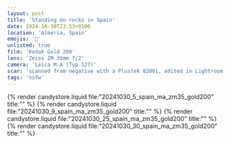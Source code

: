 ```yaml
---
layout: post
title: 'Standing on rocks in Spain'
date: 2024-10-30T23:53+0100
location: 'Almeria, Spain'
emojis: '🔞'
unlisted: true
film: 'Kodak Gold 200'
lens: 'Zeiss ZM 35mm f/2'
camera: 'Leica M-A (Typ 127)'
scan: 'scanned from negative with a Plustek 8200i, edited in Lightroom'
tags: 'nsfw'
---
```


{% render candystore.liquid file:"20241030_5_spain_ma_zm35_gold200" title:"" %}
{% render candystore.liquid file:"20241030_9_spain_ma_zm35_gold200" title:"" %}
{% render candystore.liquid file:"20241030_25_spain_ma_zm35_gold200" title:"" %}
{% render candystore.liquid file:"20241030_30_spain_ma_zm35_gold200" title:"" %}